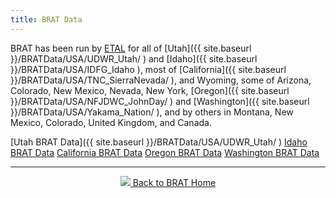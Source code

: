 ```yaml
---
title: BRAT Data
---
```


BRAT has been run by [ETAL](http://etal.joewheaton.org/) for all of [Utah]({{ site.baseurl }}/BRATData/USA/UDWR_Utah/ ) and [Idaho]({{ site.baseurl }}/BRATData/USA/IDFG_Idaho ), most of [California]({{ site.baseurl }}/BRATData/USA/TNC_SierraNevada/ ), and Wyoming, some of Arizona, Colorado, New Mexico, Nevada, New York, [Oregon]({{ site.baseurl }}/BRATData/USA/NFJDWC_JohnDay/ ) and  [Washington]({{ site.baseurl }}/BRATData/USA/Yakama_Nation/ ), and by others in Montana, New Mexico, Colorado, United Kingdom, and Canada. 

[Utah BRAT Data]({{ site.baseurl }}/BRATData/USA/UDWR_Utah/ )
[Idaho BRAT Data](https://usu.box.com/s/prdjqq7jcu7vp3gr255qx4fyob5cnph6)
[California BRAT Data](https://usu.box.com/s/nngn8j4l92wtleob47wzdaoxvb9vdq52)
[Oregon BRAT Data](https://usu.box.com/s/qee873uj2tnt1yzxqxdzn1fuf8gmi5ur)
[Washington BRAT Data](https://usu.box.com/v/Yakama-Nation-BRAT-Deliverable)

------
<div align="center">
	<a class="hollow button" href="{{ site.baseurl }}/"><img src="{{ site.baseurl }}/assets/images/favicons/favicon-16x16.png">  Back to BRAT Home </a>  
</div>


